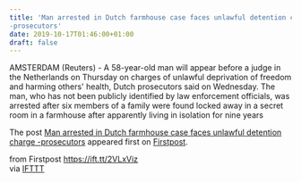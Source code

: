 ```yaml
---
title: 'Man arrested in Dutch farmhouse case faces unlawful detention charge
-prosecutors'
date: 2019-10-17T01:46:00+01:00
draft: false
---
```


AMSTERDAM (Reuters) - A 58-year-old man will appear before a judge in the Netherlands on Thursday on charges of unlawful deprivation of freedom and harming others' health, Dutch prosecutors said on Wednesday. The man, who has not been publicly identified by law enforcement officials, was arrested after six members of a family were found locked away in a secret room in a farmhouse after apparently living in isolation for nine years

The post [Man arrested in Dutch farmhouse case faces unlawful detention charge -prosecutors](http://www.firstpost.com/sports/man-arrested-in-dutch-farmhouse-case-faces-unlawful-detention-charge-prosecutors-7511081.html) appeared first on [Firstpost](http://www.firstpost.com).

  
  
from Firstpost https://ift.tt/2VLxViz  
via [IFTTT](https://ifttt.com/?ref=da&site=blogger)